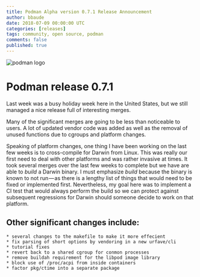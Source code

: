 ```yaml
---
title: Podman Alpha version 0.7.1 Release Announcement
author: bbaude 
date: 2018-07-09 00:00:00 UTC
categories: [releases]
tags: community, open source, podman
comments: false
published: true
---
```

<img src="../images/podman.png" alt="podman logo">

# Podman release 0.7.1
Last week was a busy holiday week here in the United States, but we still managed a nice release full of interesting merges.

Many of the significant merges are going to be less than noticeable to users. A lot of updated vendor code was added as well as the removal of unused functions due to cgroups and platform changes.

<!--readmore-->
Speaking of platform changes, one thing I have been working on the last few weeks is to cross-compile for Darwin from Linux. This was really our first need to deal with other platforms and was rather invasive at times. It took several merges over the last few weeks to complete but we have are able to *build* a Darwin binary. I must emphasize *build* because the binary is known to not run — as there is a lengthy list of things that would need to be fixed or implemented first. Nevertheless, my goal here was to implement a CI test that would always perform the build so we can protect against subsequent regressions for Darwin should someone decide to work on that platform.

## Other significant changes include:

    * several changes to the makefile to make it more effecient
    * fix parsing of short options by vendoring in a new urfave/cli
    * tutorial fixes
    * revert back to a shared cgroup for conmon processes
    * remove buildah requirement for the libpod image library
    * block use of /proc/acpi from inside containers
    * factor pkg/ctime into a separate package
